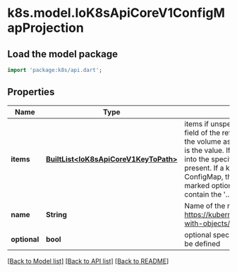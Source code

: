 # k8s.model.IoK8sApiCoreV1ConfigMapProjection

## Load the model package
```dart
import 'package:k8s/api.dart';
```

## Properties
Name | Type | Description | Notes
------------ | ------------- | ------------- | -------------
**items** | [**BuiltList&lt;IoK8sApiCoreV1KeyToPath&gt;**](IoK8sApiCoreV1KeyToPath.md) | items if unspecified, each key-value pair in the Data field of the referenced ConfigMap will be projected into the volume as a file whose name is the key and content is the value. If specified, the listed keys will be projected into the specified paths, and unlisted keys will not be present. If a key is specified which is not present in the ConfigMap, the volume setup will error unless it is marked optional. Paths must be relative and may not contain the '..' path or start with '..'. | [optional] 
**name** | **String** | Name of the referent. More info: https://kubernetes.io/docs/concepts/overview/working-with-objects/names/#names | [optional] 
**optional** | **bool** | optional specify whether the ConfigMap or its keys must be defined | [optional] 

[[Back to Model list]](../README.md#documentation-for-models) [[Back to API list]](../README.md#documentation-for-api-endpoints) [[Back to README]](../README.md)


